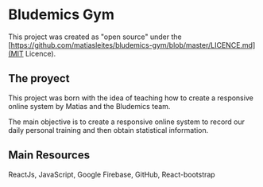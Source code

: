 # Bludemics Gym

This project was created as "open source" under the [https://github.com/matiasleites/bludemics-gym/blob/master/LICENCE.md](MIT Licence).

## The  proyect

This project was born with the idea of teaching how to create a responsive online system by Matias and the Bludemics team.

The main objective is to create a responsive online system to record our daily personal training and then obtain statistical information.

## Main Resources

ReactJs, JavaScript, Google Firebase, GitHub, React-bootstrap